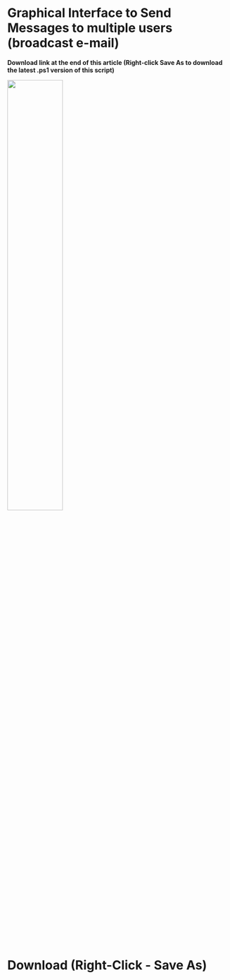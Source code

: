 # Graphical Interface to Send Messages to multiple users (broadcast e-mail)

**Download link at the end of this article (Right-click Save As to download the latest .ps1 version of this script)**

<img src="https://raw.githubusercontent.com/SammyKrosoft/Outlook-PowerShell-send-mail-delay/main/Outlook_BroadCastInterface.ps1" width="50%" height="50%">


# Download (Right-Click - Save As)

